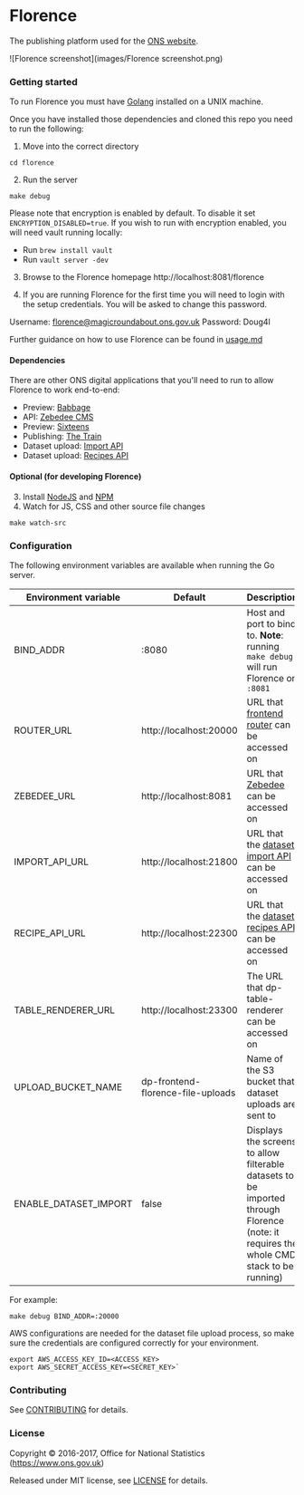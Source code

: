 Florence
================

The publishing platform used for the [ONS website](https://www.ons.gov.uk).

![Florence screenshot](images/Florence screenshot.png)

### Getting started

To run Florence you must have [Golang](https://golang.org/) installed on a UNIX machine.

Once you have installed those dependencies and cloned this repo you need to run the following:

1. Move into the correct directory
```
cd florence
```
2. Run the server
```
make debug
```

Please note that encryption is enabled by default. To disable it set `ENCRYPTION_DISABLED=true`. If you wish to run with encryption
enabled, you will need vault running locally:

- Run `brew install vault`
- Run `vault server -dev`

3. Browse to the Florence homepage http://localhost:8081/florence

4. If you are running Florence for the first time you will need to login with the setup credentials. You will be asked to change this password.

Username: florence@magicroundabout.ons.gov.uk
Password: Doug4l

Further guidance on how to use Florence can be found in [usage.md](USAGE.md)

#### Dependencies

There are other ONS digital applications that you'll need to run to allow Florence to work end-to-end:

- Preview: [Babbage](https://github.com/ONSdigital/babbage)
- API: [Zebedee CMS](https://github.com/ONSdigital/zebedee)
- Preview: [Sixteens](https://github.com/ONSdigital/sixteens)
- Publishing: [The Train](https://github.com/ONSdigital/sixteens)
- Dataset upload: [Import API](https://github.com/ONSdigital/dp-import-api)
- Dataset upload: [Recipes API](https://github.com/ONSdigital/dp-recipe-api)

#### Optional (for developing Florence)

3. Install [NodeJS](https://nodejs.org/en/) and [NPM](https://www.npmjs.com/)
4. Watch for JS, CSS and other source file changes
```
make watch-src
```

### Configuration

The following environment variables are available when running the Go server.

| Environment variable  | Default                           | Description                                                                                                                              |
|-----------------------|-----------------------------------|------------------------------------------------------------------------------------------------------------------------------------------|
| BIND_ADDR             | :8080                             | Host and port to bind to. **Note**: running `make debug` will run Florence on `:8081`                                                    |
| ROUTER_URL            | http://localhost:20000            | URL that [frontend router](https://github.com/ONSdigital/dp-frontend-router) can be accessed on                                          |
| ZEBEDEE_URL           | http://localhost:8081             | URL that [Zebedee](https://github.com/ONSdigital/zebedee) can be accessed on                                                             |
| IMPORT_API_URL        | http://localhost:21800            | URL that the [dataset import API](https://github.com/ONSdigital/dp-import-api) can be accessed on                                        |
| RECIPE_API_URL        | http://localhost:22300            | URL that the [dataset recipes API](https://github.com/ONSdigital/dp-recipe-api) can be accessed on                                       |
| TABLE_RENDERER_URL    | http://localhost:23300            | The URL that dp-table-renderer can be accessed on                                                                                        |
| UPLOAD_BUCKET_NAME    | dp-frontend-florence-file-uploads | Name of the S3 bucket that dataset uploads are sent to                                                                                   |
| ENABLE_DATASET_IMPORT | false                             | Displays the screens to allow filterable datasets to be imported through Florence (note: it requires the whole CMD stack to be running)  |

For example:
```
make debug BIND_ADDR=:20000
```

AWS configurations are needed for the dataset file upload process, so make sure the credentials are configured correctly for your environment.
```
export AWS_ACCESS_KEY_ID=<ACCESS_KEY>
export AWS_SECRET_ACCESS_KEY=<SECRET_KEY>`
```

### Contributing

See [CONTRIBUTING](CONTRIBUTING.md) for details.

### License

Copyright © 2016-2017, Office for National Statistics (https://www.ons.gov.uk)

Released under MIT license, see [LICENSE](LICENSE.md) for details.
